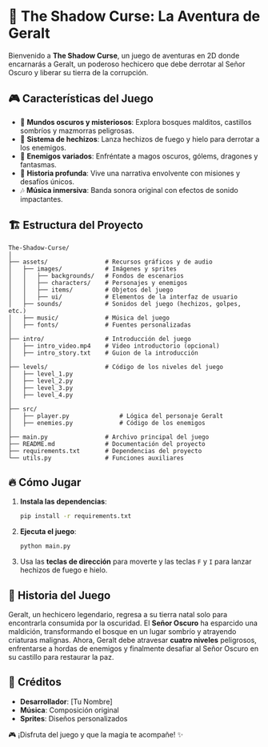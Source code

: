 # 🏹 The Shadow Curse: La Aventura de Geralt

Bienvenido a **The Shadow Curse**, un juego de aventuras en 2D donde encarnarás a Geralt, un poderoso hechicero que debe derrotar al Señor Oscuro y liberar su tierra de la corrupción.  

## 🎮 Características del Juego
- 🌲 **Mundos oscuros y misteriosos**: Explora bosques malditos, castillos sombríos y mazmorras peligrosas.
- 🧙 **Sistema de hechizos**: Lanza hechizos de fuego y hielo para derrotar a los enemigos.
- 👾 **Enemigos variados**: Enfréntate a magos oscuros, gólems, dragones y fantasmas.
- 📜 **Historia profunda**: Vive una narrativa envolvente con misiones y desafíos únicos.
- 🎶 **Música inmersiva**: Banda sonora original con efectos de sonido impactantes.

## 🏗️ Estructura del Proyecto
```
The-Shadow-Curse/
│
├── assets/                # Recursos gráficos y de audio
│   ├── images/            # Imágenes y sprites
│   │   ├── backgrounds/   # Fondos de escenarios
│   │   ├── characters/    # Personajes y enemigos
│   │   ├── items/         # Objetos del juego
│   │   ├── ui/            # Elementos de la interfaz de usuario
│   ├── sounds/            # Sonidos del juego (hechizos, golpes, etc.)
│   ├── music/             # Música del juego
│   ├── fonts/             # Fuentes personalizadas
│
├── intro/                 # Introducción del juego
│   ├── intro_video.mp4    # Video introductorio (opcional)
│   ├── intro_story.txt    # Guion de la introducción
│
├── levels/                # Código de los niveles del juego
│   ├── level_1.py
│   ├── level_2.py
│   ├── level_3.py
│   ├── level_4.py
│
├── src/
│   ├── player.py              # Lógica del personaje Geralt
│   ├── enemies.py             # Código de los enemigos
│
├── main.py                # Archivo principal del juego
├── README.md              # Documentación del proyecto
├── requirements.txt       # Dependencias del proyecto
└── utils.py               # Funciones auxiliares
```

## 🔥 Cómo Jugar
1. **Instala las dependencias**:  
   ```bash
   pip install -r requirements.txt
   ```
2. **Ejecuta el juego**:  
   ```bash
   python main.py
   ```
3. Usa las **teclas de dirección** para moverte y las teclas `F` y `I` para lanzar hechizos de fuego e hielo.

## 📜 Historia del Juego
Geralt, un hechicero legendario, regresa a su tierra natal solo para encontrarla consumida por la oscuridad. El **Señor Oscuro** ha esparcido una maldición, transformando el bosque en un lugar sombrío y atrayendo criaturas malignas. Ahora, Geralt debe atravesar **cuatro niveles** peligrosos, enfrentarse a hordas de enemigos y finalmente desafiar al Señor Oscuro en su castillo para restaurar la paz.

## 🎨 Créditos
- **Desarrollador**: [Tu Nombre]
- **Música**: Composición original
- **Sprites**: Diseños personalizados

🎮 ¡Disfruta del juego y que la magia te acompañe! ✨
